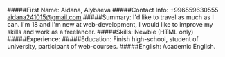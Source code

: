 #####First Name: 
Aidana, Alybaeva
#####Contact Info: 
+996559630555
 aidana241015@gmail.com
#####Summary: 
I'd like to travel as much as I can. I'm 18 and I'm new at web-development, I would like to improve my skills and work as a freelancer.
#####Skills:
Newbie (HTML only)
#####Experience: 
#####Education:
Finish high-school, student of university, participant of web-courses.
#####English:
Academic English.
